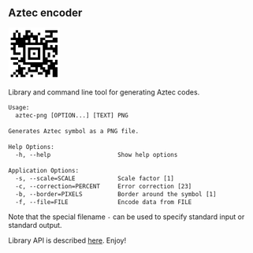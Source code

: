 ## Aztec encoder

![icon](aztec.png)

Library and command line tool for generating Aztec codes.

```console
Usage:
  aztec-png [OPTION...] [TEXT] PNG

Generates Aztec symbol as a PNG file.

Help Options:
  -h, --help                   Show help options

Application Options:
  -s, --scale=SCALE            Scale factor [1]
  -c, --correction=PERCENT     Error correction [23]
  -b, --border=PIXELS          Border around the symbol [1]
  -f, --file=FILE              Encode data from FILE
```

Note that the special filename `-` can be used to specify standard
input or standard output.

Library API is described [here](include/aztec_encode.h). Enjoy!
